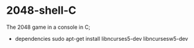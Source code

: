 # 2048-shell-C

The 2048 game in a console in C;

- dependencies
sudo apt-get install libncurses5-dev libncursesw5-dev

